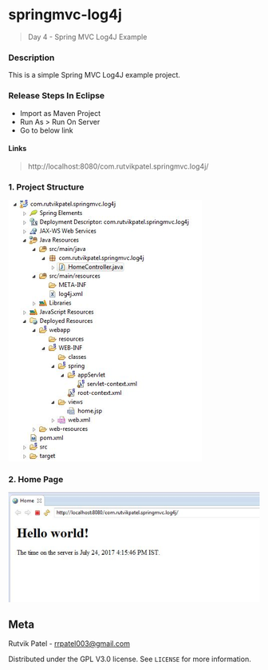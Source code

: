 # springmvc-log4j
> Day 4 - Spring MVC Log4J Example

### Description
This is a simple Spring MVC Log4J example project.


### Release Steps In Eclipse

* Import as Maven Project
* Run As > Run On Server
* Go to below link


#### Links
> http://localhost:8080/com.rutvikpatel.springmvc.log4j/


### 1. Project Structure
![](log4j1.JPG)


### 2. Home Page
![](log4j2.JPG)


## Meta

Rutvik Patel - rrpatel003@gmail.com

Distributed under the GPL V3.0 license. See ``LICENSE`` for more information.
